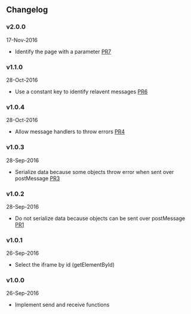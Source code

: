 ## Changelog

### v2.0.0
17-Nov-2016

* Identify the page with a parameter [PR7](https://github.com/kadirahq/storybook-channel-postmsg/pull/7)

### v1.1.0
28-Oct-2016

* Use a constant key to identify relavent messages [PR6](https://github.com/kadirahq/storybook-channel-postmsg/pull/6)

### v1.0.4
28-Oct-2016

* Allow message handlers to throw errors [PR4](https://github.com/kadirahq/storybook-channel-postmsg/pull/4)

### v1.0.3
28-Sep-2016

* Serialize data because some objects throw error when sent over postMessage [PR3](https://github.com/kadirahq/storybook-channel-postmsg/pull/3)

### v1.0.2
28-Sep-2016

* Do not serialize data because objects can be sent over postMessage [PR1](https://github.com/kadirahq/storybook-channel-postmsg/pull/1)

### v1.0.1
26-Sep-2016

* Select the iframe by id (getElementById)

### v1.0.0
26-Sep-2016

* Implement send and receive functions

